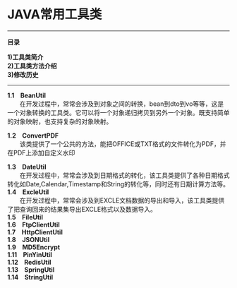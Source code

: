 
# JAVA常用工具类

----------

**目录**

**1)工具类简介&#8195;
<br/>2)工具类方法介绍  
3)修改历史**

----------

**1.1&#8195;BeanUtil**   
&#8195;&#8195;在开发过程中，常常会涉及到对象之间的转换，bean到dto到vo等等，这是一个对象转换的工具类。它可以将一个对象递归拷贝到另外一个对象。既支持简单的对象映射，也支持复杂的对象映射。  

**1.2&#8195;ConvertPDF**  
&#8195;&#8195;该类提供了一个公共的方法，能把OFFICE或TXT格式的文件转化为PDF，并在PDF上添加自定义水印

**1.3&#8195;DateUtil**  
&#8195;&#8195;在开发过程中，常常会涉及到日期格式的转化，该工具类提供了各种日期格式转化如Date,Calendar,Timestamp和String的转化等，同时还有日期计算方法等。   
**1.4&#8195;ExcleUtil**  
&#8195;&#8195;在开发过程中，常常会涉及到EXCLE文档数据的导出和导入，该工具类提供了把查询回来的结果集导出EXCLE格式以及数据导入。  
**1.5&#8195;FileUtil**  
**1.6&#8195;FtpClientUtil**  
**1.7&#8195;HttpClientUtil**  
**1.8&#8195;JSONUtil**  
**1.9&#8195;MD5Encrypt**  
**1.11&#8195;PinYinUtil**  
**1.12&#8195;RedisUtil**  
**1.13&#8195;SpringUtil**  
**1.14&#8195;StringUtil**  

